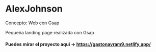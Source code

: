 # AlexJohnson
Concepto: Web con Gsap

Pequeña landing page realizada con Gsap <br>


#### Puedes mirar el proyecto aqui -> https://gastonavram9.netlify.app/
